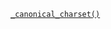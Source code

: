 <p><code><a href="https://developer.wordpress.org/reference/functions/_canonical_charset/">_canonical_charset()</a></code></p>

